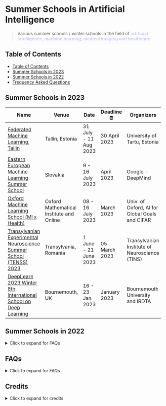 # Summer Schools in Artificial Intelligence 
> Various summer schools / winter schools in the field of <span style="color: #CCCCFF;font-weight:bold">artificial intelligence, machine learning, medical imaging and healthcare</span>

## Table of Contents

  - [Table of Contents](#table-of-contents)
  - [Summer Schools in 2023](#Summer-Schools-in-2023)
  - [Summer Schools in 2022](#Summer-Schools-in-2022)
  - [Frequency Asked Questions](#faqs)
​
## Summer Schools in 2023

Name | Venue | Date | Deadline :alarm_clock: | Organizers | Fee :euro: | Scholarship :droplet:
------|--|---|---|--|-|-|
[Federated Machine Learning, Tallin](https://ut.ee/en/content/megadata-federated-machine-learning)|Tallin, Estonia |31 July - 11 Aug 2023 | 30 April 2023| University of Tartu, Estonia| 650n Euros |few available
[Eastern European Machine Learning Summer School](https://www.eeml.eu/home)|Slovakia |9 - 16 July 2023 | April 2023| Google - DeepMind| to be updated |to be updated
[Oxford Machine Learning School (Ml x Health)](https://www.oxfordml.school/)|Oxford Mathematical Institute and Online|08 - 16 July 2023 |March 2023|Univ. of Oxford, AI for Global Goals and CIFAR|450 - 750 GBP|50% for low-middle income countries
[Transylvanian Experimental Neuroscience Summer School (TENSS) 2023 ](https://tenss.ro/index.php)|Transylvania, Romania |1 June - 21 June 2023 | 05 March 2023| Transylvanian Institute of Neuroscience (TINS)| 2500 Euros |Available
[DeepLearn 2023 Winter 8th International School on Deep Learning](https://irdta.eu/deeplearn/2023wi/)|Bournemouth, UK|16 - 23 Jan 2023 |January 2023|Bournemouth University and IRDTA|300 - 500 Euro|Not available

## Summer Schools in 2022
<details>
      <summary>Click to expand for FAQs</summary>

Name | Venue | Date | Deadline :alarm_clock: | Organizers | Fee :euro: | Scholarship :droplet:
------|--|---|---|--|-|-|
[IEEE Summer School on Deep Learning and Computational Intelligence: Theory and Applications](http://events.iiti.ac.in/ieee-cis-summer-school-2022/)|Online and Hybrid|12 - 16 Dec 2022 |11 Dec |IIT Indore|50 USD|Not available
[Asian Machine Learning Summer School (OAMLS)](https://www.acml-conf.org/2022/cfoamls.html)|Online|08 - 16 Dec 2022 |03 Oct 2022|Researchers from DeepMind and others|20 - 50 USD|Not available
[Machine Learning Operations Summer School (MLOPSS)](https://mlopsss.cc/)|Kongens Lyngby, Denmark|17 - 22 Oct 2022 |04 Sep 2022|Technical University Denmark DTU|1000 DKK|Not available
[Law, Ethics & Policy of Artificial Intelligence](https://www.law.kuleuven.be/ai-summer-school)|Leuven, Berlin|12 - 21 Sep 2022 |15 May 2022|KU Leuven|675 Euro to 875 Euro|Few available
[NGSchool 2022: Machine Learning in Computational Biology](https://ngschool.eu/ngschool2022/)|Jabłonna, Poland|15 - 23 Sep 2022 |Not announed yet|Researchers from Oxford and Warsaw with others|Not announced yet|Few available 
[Logic for the AI Spring](https://lais.lakecomoschool.org/)|Como, Italy|12 - 16 Sep 2022 |15 June 2022|Lake Como School of Advanced Studies|250 Euros|N/A
[Mediterranean Machine Learning (M2L)](https://www.m2lschool.org/)|Milan, Italy|12 - 16 Sep 2022 |02 April 2022|AI Education Foundation and DeepMind Researchers|Free for PhD/Master students. 100 Euros for others|Few available
[Summer School on Imaging with Medical Applications - MICCAI Endorsed](https://ssima.eu/)|Oradea, Romania|05 - 09 Sep 2022 |15 August 2022|ICI Bucharest, University Politehnica of Bucharest and others|150 to 600 Euro|Few available
[Becoming an Olympian in Sports Analytics (Machine Learning to sports)](https://www.uantwerpen.be/en/summer-winter-schools/bosa/)|Antwerp, Belgium |05 - 09 Sep 2022 |15 June 2022|Antwerp Summer and Winter University|250 Euros|Available for students
[2nd Inria-DFKI European Summer School on AI (IDESSAI 2022) ](https://idessai.eu/)|Saarbrücken, Germany,|29 Aug - 02 Sep 2022 |09 May 2022|DFKI Germany and Inria France|360 Euros|Few available
[Deep Learning Indaba](https://deeplearningindaba.com/blog/2022/03/the-deep-learning-indaba-2022-in-tunis-applications-open/)|Tunis, Tunisia|21 - 26 Aug 2022 |08 April 2022|Deep Learning Indaba|N/A|Available
[Oxford Machine Learning School - ML x Health](https://www.oxfordml.school/)|Oxford (and Virutal) |07 - 10 Aug 2022 |15 April 2022|AI for Global Goals, CIFAR, and Oxford Deep Medicine|Not announced yet|Few available
[Oxford Machine Learning School - ML x Finance](https://www.oxfordml.school/)|Oxford (and Virutal) |11 - 14 Aug 2022 |15 April 2022|AI for Global Goals, CIFAR, and Oxford Deep Medicine|Not announced yet|Few available
[Summer School of Machine Learnig at Skoltech](https://smiles.skoltech.ru/school)|Moscow, Russia (Fully Online)|15 - 22 Aug 2022 | 01 Aug 2022| Professors from Skoltech|Free|Free
[Climate Change AI Summer School](https://www.climatechange.ai/events/summer_school2022)|Virtual|15 - 26 Aug 2022 | 17 Dec 2021|Professors from UC Berkeley, Stanford|Free|Free
[Neuromatch Academy Deep Learning course](https://academy.neuromatch.io//)|Virtual|11 - 29 July 2022 | 18 March 2022| Neuromatch Academy |20 USD - 400 USD|Available (Unique waiver)
[UCL Medical Image Computing Summer School (MedICSS)](https://medicss.cs.ucl.ac.uk/)|UCL London (and Virtual)|11 - 15 July 2022 | 18 March 2022| UCL |50 - 70 GBP|N/A
[Reinforcement Learning Summer School](http://rlsummerschool.com/)|Amsterdam, The Netherlands|11 - 15 July 2022 | Not available| University of Amsterdam |500 - 600 Euros|N/A
[Cambridge Machine Learning School](http://www.ellis.eng.cam.ac.uk/summerschool/)|Cambridge, United Kingdom|11 - 15 July 2022 | 22 May 2022| Computer Laboratory, University of Cambridge |Free |N/A
[London Geometry and Machine Learning Summer School 2022 (LOGML)](https://www.logml.ai/)|London (and Virtual)|11 - 15 July 2022 | Not announced yet| Researchers from Imperial College and others |Not annonced yet |N/A
[Eastern European Machine Learning Summer School](https://www.eeml.eu/home)|Vilnius Lithuania (and virtual) |6 - 14 July 2022 | 16 April 2022| Google - DeepMind| Free |Not available. No fee
[Data Science and AI in Health](https://www.rug.nl/research/gradschool-medical-sciences/summer-schools/data-science-and-ai/)|Groningen, The Netherlands (Virtual)|04 - 08 July 2022 | 22 April 2022| University of Groningen|Not announced yet|Few available
[Lisbon Machine Learning Summer School](http://lxmls.it.pt/2021/)|Lisbon (Portugal)|07 - 15 July 2022| 15 May 2022|Lisbon| 50 Euro | Free for students
[Vision Understanding & Machine Intelligence Summer School (VISUM)](https://visum.inesctec.pt/)|Porto (Portugal)|10 - 16 July 2022|31 March 2022| INESC TEC research association | 700 Euros | Few available
[International Computer Vision Summer School (ICVSS)](https://iplab.dmi.unict.it/icvss2022/)|Sicily (Italy) |10 - 16 July 2022|19 April 2022| Image Processing Lab, University of Catalina | 525 Euro to 960 Euro | Few available
[AI-DLDA 2022: International Summer School on Artificial Intelligence](https://www.aidlda.it/)|Udine, Italy|04 - 08 July 2022 | 31 May 2022| University di Udine and others |100 Euros for students|Few available 
[Data Science Summer School](https://dshl.unileoben.ac.at/summerschool2022)|Leoben, Austria |04 - 08 July 2022|14 May 2022| Montan University, Leoben | 100 Euro | Few available
[Machine Learning Summer School MLSS](https://mlss.mlinpl.org/)|Krakow, Poland|27 June - 02 July 2022 |Check website|Misc|Not announced yet|Few available
[Machine Learning Crash Course (MLCC 2022)](https://malga.unige.it/education/schools/mlcc2022)|Genoa, Italy |27 June - 1 July 2022 |15 April 2022| Machine Learning Geona Center, University of Genoa | 50 Euro - 100 Euro | Available for Unige students
[Deep learning: a hands-on course](https://malga.unige.it/education/schools/dl2022)|Genoa, Italy |12 - 20 July 2022 |30 April 2022| Machine Learning Geona Center, University of Genoa | 50 Euro - 100 Euro | Available for Unige students
[Computer Vision Crash Course (CVCC 2022)](https://malga.unige.it/education/schools/cvcc2022)|Genoa, Italy |12 - 20 July 2022 |30 April 2022| Machine Learning Geona Center, University of Genoa | 50 Euro - 100 Euro | Available for Unige students
[Leibniz AI Lab Summer School - AI For Bio-Medicine (AI4BM)](https://knure.l3s.de/summer-school-en/)|Hannover, Germany|July 2022|15 March 2022| Kharkiv National University of Radio Electronics | NA | Available only for students of Leibniz University Hannover
[IEEE EMBS Summer School on Medical Imaging](https://conferences.imt-atlantique.fr/ieeess/index.php?pid=1)|Britanny, France|19 - 25 June 2022|30 April 2022| IMT Atlantique, IEEE EMBS and others| 900 Euros | Few Available
[Nordic Probabilistic AI School (ProbAI)](https://probabilistic.ai/)|Helsinki, Finland|13 - 17 June 2022|27 March 2022|  University of Helsinki and Finnish Center for Artificial Intelligence (FCAI)| 250 Euros for Student, 500 Euros for Academia | Available
[CIS Edge AI Summer School ](https://www.epfl.ch/research/domains/cis/center-for-intelligent-systems-cis/events/cis-edge-ai-summer-school/)|EPFL, Lausanne, Switzerland|13 - 15 June 2022|Open| Center for Intelligent Systems, EPFL| Free | N/A
[Duke Machine Learning Summer School ](https://aihealth.duke.edu/mlss2022/)|North Carolina (and virtual)|06 - 10 June 2022|Open| Duke University| 140 USD for students, 400 USD for non-students | Few available
[AI 4 Health Winter School](https://ai4healthschool.org/)|Paris, France (Online)|10 - 14 Jan 2022 | Closed| French Health Data Hub and PRAIRIE (Paris)|50 - 150 Euros|Few available 
</details>

## FAQs
<details>
      <summary>Click to expand for FAQs</summary>

> How can I contribute to the list?
- You may create a pull request
> What contents can I add?
- You may add summer school that you are organiaing/co-organizing or add any other related summer school that you wish to share with the community. 
> Do you provide funding/scholarships for the students?
- We are only providing a list of summer schools. The respective webpages may be visited to know more about any scholarship opportunities they may have. 

</details>

## Credits
<details>
      <summary>Click to expand for credits</summary>

> What inspired this list?
- The repo takes an inspiration from the awesome-mlss repo. 
> Does the list include the same summer schools as available on awesome-mlss repo?
- No. However, some of the enteries in the lists may overlap. The purpose is to share the opportunities with the community and aspiring AI researchers/engineers, data scientists.  

</details>
